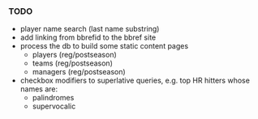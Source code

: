 ### TODO

- player name search (last name substring)
- add linking from bbrefid to the bbref site
- process the db to build some static content pages
    - players (reg/postseason)
    - teams (reg/postseason)
    - managers (reg/postseason)
- checkbox modifiers to superlative queries, e.g. top HR hitters whose names are:
    - palindromes
    - supervocalic
    
    